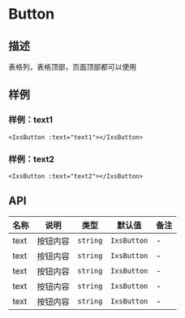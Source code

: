 # Button

## 描述

表格列，表格顶部，页面顶部都可以使用

## 样例

### 样例：text1

<ClientOnly>
<IxsButton :text="text1"></IxsButton>
</ClientOnly>

```vue
<IxsButton :text="text1"></IxsButton>
```

### 样例：text2

<ClientOnly>
<IxsButton :text="text2"></IxsButton>
</ClientOnly>

```vue
<IxsButton :text="text2"></IxsButton>
```

<script>
  export default {
    data () {
      return {
        text1: 'Iam Text1',
        text2: 'Iam Text2',
      }
    }
  }
</script>

## API

| 名称 | 说明     | 类型     | 默认值      | 备注 |
| ---- | -------- | -------- | ----------- | ---- |
| text | 按钮内容 | `string` | `IxsButton` | -    |
| text | 按钮内容 | `string` | `IxsButton` | -    |
| text | 按钮内容 | `string` | `IxsButton` | -    |
| text | 按钮内容 | `string` | `IxsButton` | -    |
| text | 按钮内容 | `string` | `IxsButton` | -    |
